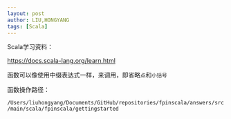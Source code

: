 ```yaml
---
layout: post
author: LIU,HONGYANG
tags: [Scala]
---
```




Scala学习资料：

https://docs.scala-lang.org/learn.html



函数可以像使用中缀表达式一样，来调用，即省略`点`和`小括号`



函数操作路径：

`/Users/liuhongyang/Documents/GitHub/repositories/fpinscala/answers/src/main/scala/fpinscala/gettingstarted` 



